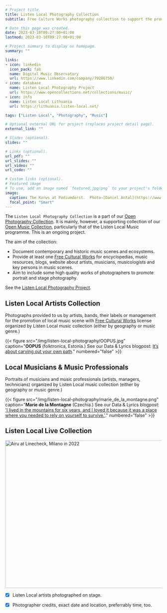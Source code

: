 ```yaml
---
# Project title.
title: Listen Local Photography Collection
subtitle: Free Culture Works photography collection to support the promotion and documentation of local music ecosystems

# Date this page was created.
date: 2023-03-10T09:27:00+01:00
lastmod: 2023-03-10T09:27:00+01:00

# Project summary to display on homepage.
summary: ""

links:
- icon: linkedin
  icon_pack: fab
  name: Digital Music Observatory
  url: https://www.linkedin.com/company/79286750/
- icon: database
  name: Listen Local Photography Project
  url: https://www.opencollections.net/collections/music/
- icon: info
  name: Listen Local Lithuania
  url: https://lithuania.listen-local.net/

tags: ["Listen Local", "Photography", "Music"]

# Optional external URL for project (replaces project detail page).
external_link: ""

# Slides (optional).
slides: ""

# Links (optional).
url_pdf: ""
url_slides: ""
url_video: ""
url_code: ""

# Custom links (optional).
# Featured image
# To use, add an image named `featured.jpg/png` to your project's folder. 
image:
  caption: The Kurws at Podiumdorst.  Photo—[Daniel Antal](https://www.flickr.com/photos/197707958@N02/52758663347/)—see [blogpost](https://dataandlyrics.com/post/2022-10-26_the_kurws/)
  focal_point: "Smart"
---
```


The `Listen Local Photography Collection` is a part of our [Open Photography Collection](https://www.opencollections.net/collections/photography/). It is mainly, however, a supporting collection of our [Open Music Collection](https://www.opencollections.net/collections/music/), particularly that of the Listen Local Music programme. This is an ongoing project.

The aim of the collection:

- Document contemporary and historic music scenes and ecosystems.
- Provide at least one [Free Cultural Works](https://creativecommons.org/share-your-work/public-domain/freeworks/) for encyclopedias, music resources, blogs, website about artists, musicians, musicologists and key persons in music scenes.
- Aim to include some high quality works of photographers to promote portrait and stage photography.

See the [Listen Local Photography Project](https://www.opencollections.net/project/listen-local-photography/).


## Listen Local Artists Collection

Photographs provided to us by artists, bands, their labels or management for the promotion of local music scene with [Free Cultural Works](https://creativecommons.org/share-your-work/public-domain/freeworks/) license organized by Listen Local music collection (either by geography or music genre.)

{{< figure src="/img/listen-local-photography/OOPUS.jpg" caption="**OOPUS** (folktronica, Estonia.) See our Data & Lyrics blogpost: [It’s about carving out your own path](https://dataandlyrics.com/post/2022-11-09_oopus/)." numbered="false" >}}

## Local Musicians & Music Professionals

Portraits of musicians and music professionals (artists, managers, technicians) organized by Listen Local music collection (either by geography or music genre.)


{{< figure src="/img/listen-local-photography/marie_de_la_montagne.png" caption="**Marie de la Montagne** (Czechia.) See our Data & Lyrics blogpost: ['I lived in the mountains for six years, and I loved it because it was a place where you needed to rely on yourself to survive.'](https://dataandlyrics.com/post/2021-07-15-marie_de_la_montagne/)." numbered="false" >}}



## Listen Local Live Collection

<a data-flickr-embed="true" data-footer="true" data-context="true" href="https://www.flickr.com/photos/197707958@N02/52758053673/in/dateposted-public/" title="Airu at Linecheck, Milano in 2022"><img src="https://live.staticflickr.com/65535/52758053673_2de50617e1_z.jpg" width="712" height="474" alt="Airu at Linecheck, Milano in 2022"/></a><script async src="//embedr.flickr.com/assets/client-code.js" charset="utf-8"></script>

- [x] Listen Local artists photographed on stage.
- [x] Photographer credits, exact date and location, preferrably time, too.





